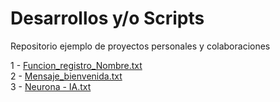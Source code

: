 # Desarrollos y/o Scripts
Repositorio ejemplo de proyectos personales y colaboraciones <BR>

1 - [Funcion_registro_Nombre.txt](https://github.com/user-attachments/files/18756473/Funcion_registro_Nombre.txt)
<BR>
2 - [Mensaje_bienvenida.txt](https://github.com/user-attachments/files/18757492/Mensaje_bienvenida.txt)
<BR>
3 - [Neurona - IA.txt](https://github.com/user-attachments/files/18757514/Neurona.-.IA.txt)
